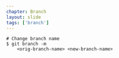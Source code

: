 ```yaml
---
chapter: Branch
layout: slide
tags: ['branch']
---
```


	# Change branch name
	$ git branch -m 
        <orig-branch-name> <new-branch-name>
